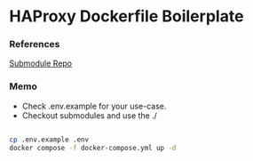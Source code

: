 # HAProxy Dockerfile Boilerplate

### References

[Submodule Repo](https://github.com/docker-library/haproxy)

### Memo

- Check .env.example for your use-case.
- Checkout submodules and use the ./

```sh

cp .env.example .env
docker compose -f docker-compose.yml up -d

```

